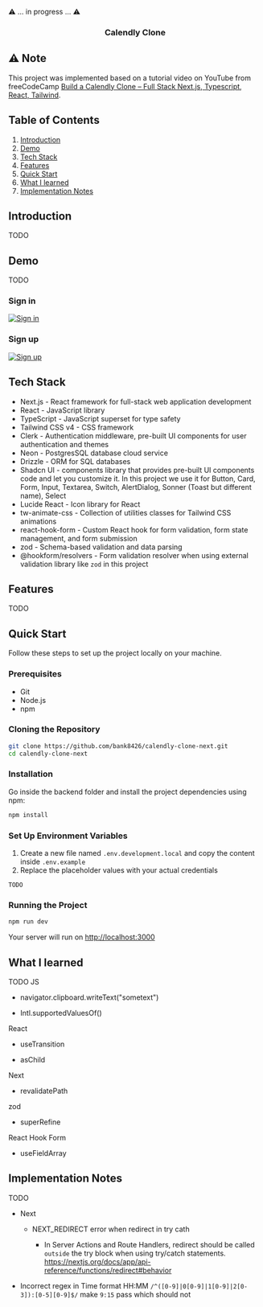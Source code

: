 ⚠️ ... in progress ... ⚠️

<h3 align="center">Calendly Clone</h3>

## ⚠️ Note

This project was implemented based on a tutorial video on YouTube from freeCodeCamp [Build a Calendly Clone – Full Stack Next.js, Typescript, React, Tailwind](https://www.youtube.com/watch?v=cCuvlQvU1eg).

## Table of Contents

1. [Introduction](#introduction)
2. [Demo](#demo)
3. [Tech Stack](#tech-stack)
4. [Features](#features)
5. [Quick Start](#quick-start)
6. [What I learned](#learn)
7. [Implementation Notes](#note)

## <a name="introduction">Introduction</a>

TODO

## <a name="demo">Demo</a>

TODO

### Sign in

<a href="">
  <img src="public/readme/sign-in.png" alt="Sign in" />
</a>

### Sign up

<a href="">
  <img src="public/readme/sign-up.png" alt="Sign up" />
</a>

<!-- Authen user -->
<!-- Create event then Copy Link -->

<!-- Edit event -->

<!-- Delete event -->

<!-- Add availability in schedule then add overlap availability in same day  -->

<!-- Not authen user -->

## <a name="tech-stack">Tech Stack</a>

- Next.js - React framework for full-stack web application development
- React - JavaScript library
- TypeScript - JavaScript superset for type safety
- Tailwind CSS v4 - CSS framework
- Clerk - Authentication middleware, pre-built UI components for user authentication and themes
- Neon - PostgresSQL database cloud service
- Drizzle - ORM for SQL databases
- Shadcn UI - components library that provides pre-built UI components code and let you customize it. In this project we use it for Button, Card, Form, Input, Textarea, Switch, AlertDialog, Sonner (Toast but different name), Select
- Lucide React - Icon library for React
- tw-animate-css - Collection of utilities classes for Tailwind CSS animations
- react-hook-form - Custom React hook for form validation, form state management, and form submission
- zod - Schema-based validation and data parsing
- @hookform/resolvers - Form validation resolver when using external validation library like `zod` in this project

## <a name="features">Features</a>

TODO

## <a name="quick-start">Quick Start</a>

Follow these steps to set up the project locally on your machine.

### Prerequisites

- Git
- Node.js
- npm

### Cloning the Repository

```bash
git clone https://github.com/bank8426/calendly-clone-next.git
cd calendly-clone-next
```

### Installation

Go inside the backend folder and install the project dependencies using npm:

```bash
npm install
```

### Set Up Environment Variables

1. Create a new file named `.env.development.local` and copy the content inside `.env.example`
2. Replace the placeholder values with your actual credentials

```env
TODO
```

### Running the Project

```bash
npm run dev
```

Your server will run on [http://localhost:3000](http://localhost:3000/)

## <a name="learn">What I learned</a>

TODO
JS

- navigator.clipboard.writeText("sometext")

- Intl.supportedValuesOf()

React

- useTransition

- asChild

Next

- revalidatePath

zod

- superRefine

React Hook Form

- useFieldArray

## <a name="note">Implementation Notes</a>

TODO

- Next

  - NEXT_REDIRECT error when redirect in try cath

    - In Server Actions and Route Handlers, redirect should be called `outside` the try block when using try/catch statements. https://nextjs.org/docs/app/api-reference/functions/redirect#behavior

- Incorrect regex in Time format HH:MM
  `/^([0-9]|0[0-9]|1[0-9]|2[0-3]):[0-5][0-9]$/` make `9:15` pass which should not

